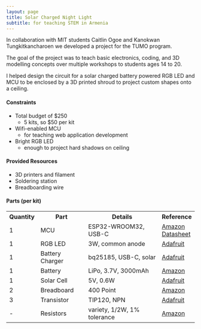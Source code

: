 ```yaml
---
layout: page
title: Solar Charged Night Light
subtitle: for teaching STEM in Armenia
---
```

In collaboration with MIT students Caitlin Ogoe and Kanokwan Tungkitkancharoen we developed a project for the TUMO program.

The goal of the project was to teach basic electronics, coding, and 3D modelling concepts over multiple workshops to students ages 14 to 20.

I helped design the circuit for a solar charged battery powered RGB LED and MCU to be enclosed by a 3D printed shroud to project custom shapes onto a ceiling.

#### Constraints
* Total budget of \$250
    * 5 kits, so \$50 per kit
* Wifi-enabled MCU 
    * for teaching web application development
* Bright RGB LED
    * enough to project hard shadows on ceiling

#### Provided Resources
* 3D printers and filament
* Soldering station
* Breadboarding wire

#### Parts (per kit)
<table>
  <tr>
    <th>Quantity</th>
    <th>Part</th>
    <th>Details</th>
    <th>Reference</th>
  </tr>
  <tr>
    <td>1</td>
    <td>MCU</td>
    <td>ESP32-WROOM32, USB-C</td>
    <td>
        <a href="https://a.co/d/eCImBkG">Amazon</a>
        <br>
        <a href="https://www.espressif.com/sites/default/files/documentation/esp32-wroom-32_datasheet_en.pdf">Datasheet</a></td>
  </tr>
  <tr>
    <td>1</td>
    <td>RGB LED</td>
    <td>3W, common anode</td>
    <td>
        <a href="https://cdn-shop.adafruit.com/product-files/2530/FD-3RGB-Y2.pdf">Adafruit</a>
  </tr>
  <tr>
    <tr>
    <td>1</td>
    <td>Battery Charger</td>
    <td>bq25185, USB-C, solar</td>
    <td>
        <a href="https://www.adafruit.com/product/6091">Adafruit</a>
  </tr>
  <tr>
    <tr>
    <td>1</td>
    <td>Battery</td>
    <td>LiPo, 3.7V, 3000mAh</td>
    <td>
        <a href="https://a.co/d/45iwyPS">Amazon</a>
  </tr>
  <tr>
    <tr>
    <td>1</td>
    <td>Solar Cell</td>
    <td>5V, 0.6W</td>
    <td>
        <a href="https://www.adafruit.com/product/5856">Adafruit</a>
  </tr>
  <tr>
    <tr>
    <td>2</td>
    <td>Breadboard</td>
    <td>400 Point</td>
    <td>
        <a href="https://a.co/d/azNvw7v">Amazon</a>
  </tr>
  <tr>
    <tr>
    <td>3</td>
    <td>Transistor</td>
    <td>TIP120, NPN</td>
    <td>
        <a href="https://cdn-shop.adafruit.com/datasheets/TIP120.pdf">Adafruit</a>
  </tr>
  <tr>
    <tr>
    <td>-</td>
    <td>Resistors</td>
    <td>variety, 1/2W, 1% tolerance</td>
    <td>
        <a href="https://a.co/d/11eQJZm">Amazon</a>
  </tr>
</table>

